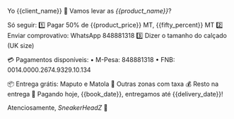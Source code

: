 Yo {{client_name}} 👋 Vamos levar as *{{product_name}}*?

Só seguir:
1️⃣ Pagar 50% de {{product_price}} MT, {{fifty_percent}} MT
2️⃣ Enviar comprovativo: WhatsApp 848881318
3️⃣ Dizer o tamanho do calçado (UK size)

💳 Pagamentos disponíveis:
• M-Pesa: 848881318
• FNB: 0014.0000.2674.9329.10.134

📦 Entrega grátis: Maputo e Matola
📍 Outras zonas com taxa
💰 Resto na entrega
📅 Pagando hoje, {{book_date}}, entregamos até {{delivery_date}}!

Atenciosamente,
_SneakerHeadZ_
👟